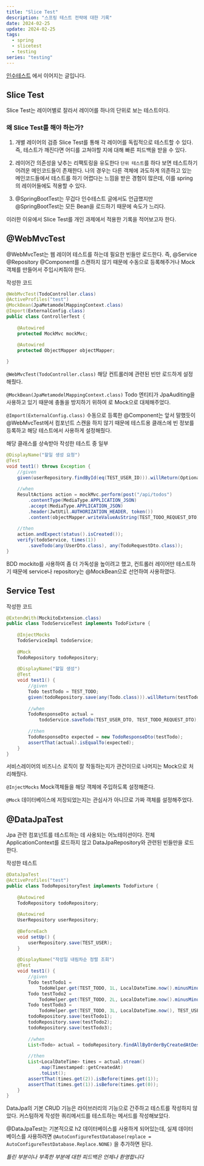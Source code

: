```yaml
---
title: "Slice Test"
description: "스프링 테스트 전략에 대한 기록"
date: 2024-02-25
update: 2024-02-25
tags:
  - spring
  - slicetest
  - testing
series: "testing"
---
```



[인수테스트](https://jinkshower.github.io/acceptance_test/) 에서 이어지는 글입니다.

## Slice Test

Slice Test는 레이어별로 잘라서 레이어를 하나의 단위로 보는 테스트이다.

### 왜 Slice Test를 해야 하는가? 

1. 개별 레이어의 검증
Slice Test를 통해 각 레이어를 독립적으로 테스트할 수 있다. 
즉, 테스트가 깨진다면 어디를 고쳐야할 지에 대해 빠른 피드백을 받을 수 있다.

2. 레이어간 의존성을 낮추는 리팩토링을 유도한다
`단위 테스트`를 하다 보면 테스트하기 어려운 메인코드들이 존재한다. 
나의 경우는 다른 객체에 과도하게 의존하고 있는 메인코드들에서 테스트를 하기 어렵다는 느낌을 받은 경험이 많은데, 이를 spring의 레이어들에도 적용할 수 있다.

3. @SpringBootTest는 무겁다
인수테스트 글에서도 언급했지만 @SpringBootTest는 모든 Bean을 로드하기 때문에 속도가 느리다. 

이러한 이유에서 Slice Test를 개인 과제에서 적용한 기록을 적어보고자 한다.

## @WebMvcTest

@WebMvcTest는 웹 레이어 테스트를 하는데 필요한 빈들만 로드한다.
즉, @Service @Repository @Component를 스캔하지 않기 때문에 수동으로 등록해주거나 Mock객체를 만들어서 주입시켜줘야 한다.

작성한 코드 
```java
@WebMvcTest(TodoController.class)
@ActiveProfiles("test")  
@MockBean(JpaMetamodelMappingContext.class)  
@Import(ExternalConfig.class)  
public class ControllerTest {  
  
    @Autowired  
    protected MockMvc mockMvc;  
  
    @Autowired  
    protected ObjectMapper objectMapper;  

}
```

`@WebMvcTest(TodoController.class)` 
해당 컨트롤러에 관련된 빈만 로드하게 설정해줬다.

`@MockBean(JpaMetamodelMappingContext.class)`
Todo 엔티티가 JpaAuditing을 사용하고 있기 때문에  충돌을 방지하기 위하여 로 Mock으로 대체해주었다.

`@Import(ExternalConfig.class)` 
수동으로 등록한 @Component는 앞서 말했듯이 @WebMvcTest에서 컴포넌트 스캔을 하지 않기 때문에  테스트용 클래스에 빈 정보를 등록하고 해당 테스트에서 사용하게 설정해줬다.

해당 클래스를 상속받아 작성한 테스트 중 일부
```java
@DisplayName("할일 생성 요청")  
@Test  
void test1() throws Exception {  
    //given  
    given(userRepository.findById(eq(TEST_USER_ID))).willReturn(Optional.of(TEST_USER));  
  
    //when  
    ResultActions action = mockMvc.perform(post("/api/todos")  
        .contentType(MediaType.APPLICATION_JSON)  
        .accept(MediaType.APPLICATION_JSON)  
        .header(JwtUtil.AUTHORIZATION_HEADER, token())  
        .content(objectMapper.writeValueAsString(TEST_TODO_REQUEST_DTO)));  
  
    //then  
    action.andExpect(status().isCreated());  
    verify(todoService, times(1))  
        .saveTodo(any(UserDto.class), any(TodoRequestDto.class));  
}
```

BDD mockito를 사용하여 좀 더 가독성을 높이려고 했고, 컨트롤러 레이어만 테스트하기 때문에 service나 repository는 @MockBean으로 선언하여 사용하였다. 

## Service Test

작성한 코드
```java
@ExtendWith(MockitoExtension.class)  
public class TodoServiceTest implements TodoFixture {  
  
    @InjectMocks  
    TodoServiceImpl todoService;  
  
    @Mock  
    TodoRepository todoRepository;  
  
    @DisplayName("할일 생성")  
    @Test  
    void test1() {  
        //given  
        Todo testTodo = TEST_TODO;  
        given(todoRepository.save(any(Todo.class))).willReturn(testTodo);  
  
        //when  
        TodoResponseDto actual =  
            todoService.saveTodo(TEST_USER_DTO, TEST_TODO_REQUEST_DTO);  
  
        //then  
        TodoResponseDto expected = new TodoResponseDto(testTodo);  
        assertThat(actual).isEqualTo(expected);  
    }
}
```

서비스레이어의 비즈니스 로직이 잘 작동하는지가 관건이므로 나머지는 Mock으로 처리해줬다.

`@InjectMocks`
Mock객체들을 해당 객체에 주입하도록 설정해준다.

`@Mock`
데이터베이스에 저장되었는지는 관심사가 아니므로 가짜 객체를 설정해주었다.

## @DataJpaTest

Jpa 관련 컴포넌트를 테스트하는 데 사용되는 어노테이션이다. 
전체 ApplicationContext를 로드하지 않고 DataJpaRepository와 관련된 빈들만을 로드한다.

작성한 테스트
```java
@DataJpaTest  
@ActiveProfiles("test") 
public class TodoRepositoryTest implements TodoFixture {  
  
    @Autowired  
    TodoRepository todoRepository;  
  
    @Autowired  
    UserRepository userRepository;  
  
    @BeforeEach  
    void setUp() {  
        userRepository.save(TEST_USER);  
    }  
  
    @DisplayName("작성일 내림차순 정렬 조회")  
    @Test  
    void test1() {  
        //given  
        Todo testTodo1 =  
            TodoHelper.get(TEST_TODO, 1L, LocalDateTime.now().minusMinutes(2), TEST_USER);  
        Todo testTodo2 =  
            TodoHelper.get(TEST_TODO, 2L, LocalDateTime.now().minusMinutes(1), TEST_USER);  
        Todo testTodo3 =  
            TodoHelper.get(TEST_TODO, 3L, LocalDateTime.now(), TEST_USER);  
        todoRepository.save(testTodo1);  
        todoRepository.save(testTodo2);  
        todoRepository.save(testTodo3);  
  
        //when  
        List<Todo> actual = todoRepository.findAllByOrderByCreatedAtDesc();  
  
        //then  
        List<LocalDateTime> times = actual.stream()  
            .map(Timestamped::getCreatedAt)  
            .toList();  
        assertThat(times.get(2)).isBefore(times.get(1));  
        assertThat(times.get(1)).isBefore(times.get(0));  
    }  
}
```

DataJpa의 기본 CRUD 기능은 라이브러리의 기능으로 간주하고 테스트를 작성하지 않았다.
커스텀하게 작성한 쿼리메서드를 테스트하는 메서드를 작성해보았다.

@DataJpaTest는 기본적으로 h2 데이터베이스를 사용하게 되어있는데, 
실제 데이터베이스를 사용하려면  `@AutoConfigureTestDatabase(replace = AutoConfigureTestDatabase.Replace.NONE)` 을 추가하면 된다. 

*틀린 부분이나 부족한 부분에 대한 피드백은 언제나 환영합니다*